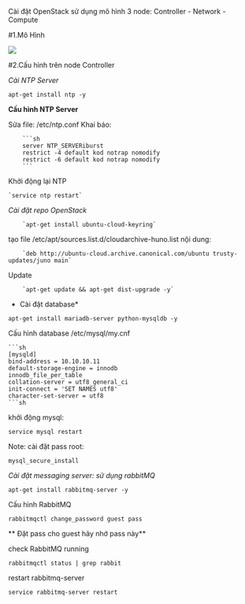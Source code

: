 ﻿Cài đặt OpenStack sử dụng mô hình 3 node: Controller - Network - Compute

#1.Mô Hình

<img src="http://i.imgur.com/G8mSnL9.png">

#2.Cấu hình trên node Controller

*Cài NTP Server*

`apt-get install ntp -y`

**Cấu hình NTP Server**

Sửa file: /etc/ntp.conf
Khai báo: 


		```sh
		server NTP_SERVERiburst
		restrict -4 default kod notrap nomodify
		restrict -6 default kod notrap nomodify
		```

		
Khởi động lại NTP

	`service ntp restart`
	
*Cài đặt repo OpenStack*

		`apt-get install ubuntu-cloud-keyring`
		
tạo file /etc/apt/sources.list.d/cloudarchive-huno.list nội dung:

		`deb http://ubuntu-cloud.archive.canonical.com/ubuntu trusty-updates/juno main`
		
Update
 
		`apt-get update && apt-get dist-upgrade -y`
		
* Cài đặt database*

 `apt-get install mariadb-server python-mysqldb -y`
 
Cấu hình database /etc/mysql/my.cnf
 
	```sh
	[mysqld]
	bind-address = 10.10.10.11
	default-storage-engine = innodb
	innodb_file_per_table
	collation-server = utf8_general_ci
	init-connect = 'SET NAMES utf8'
	character-set-server = utf8
	```sh
	
khởi động mysql: 
 
 `service mysql restart`
 
Note: cài đặt pass root: 

	mysql_secure_install
	
*Cài đặt messaging server: sử dụng rabbitMQ*

	apt-get install rabbitmq-server -y
	
Cấu hình RabbitMQ

	rabbitmqctl change_password guest pass
	
** Đặt pass cho guest hãy nhớ pass này**

check RabbitMQ running

	rabbitmqctl status | grep rabbit
	
restart rabbitmq-server

	service rabbitmq-server restart